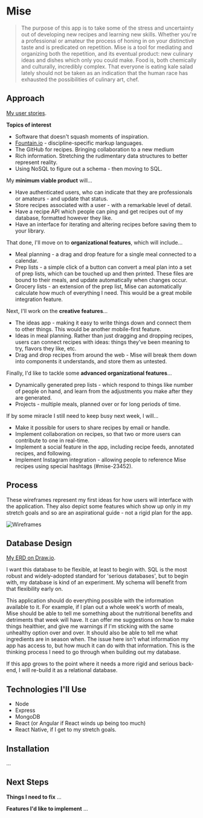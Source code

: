 # Mise

>The purpose of this app is to take some of the stress and uncertainty out of developing new recipes and learning new skills. Whether you're a professional or amateur the process of honing in on your distinctive taste and is predicated on repetition. Mise is a tool for mediating and organizing both the repetition, and its eventual product: new culinary ideas and dishes which only you could make. Food is, both chemically and culturally, incredibly complex. That everyone is eating kale salad lately should not be taken as an indication that the human race has exhausted the possibilities of culinary art, chef.

## Approach

[My user stories](https://trello.com/b/AWheJ8o2/mise).

**Topics of interest**

* Software that doesn't squash moments of inspiration. 
* [Fountain.io](https://fountain.io/) - discipline-specific markup languages.
* The GitHub for recipes. Bringing collaboration to a new medium
* Rich information. Stretching the rudimentary data structures to better represent reality.
* Using NoSQL to figure out a schema - then moving to SQL.

My **minimum viable product** will...

* Have authenticated users, who can indicate that they are professionals or amateurs - and update that status.
* Store recipes associated with a user - with a remarkable level of detail.
* Have a recipe API which people can ping and get recipes out of my database, formatted however they like.
* Have an interface for iterating and altering recipes before saving them to your library.

That done, I'll move on to **organizational features**, which will include...

* Meal planning - a drag and drop feature for a single meal connected to a calendar.
* Prep lists - a simple click of a button can convert a meal plan into a set of prep lists, which can be touched up and then printed. These files are bound to their meals, and update automatically when changes occur. 
* Grocery lists - an extension of the prep list, Mise can automatically calculate how much of everything I need. This would be a great mobile integration feature.

Next, I'll work on the **creative features**...

* The ideas app - making it easy to write things down and connect them to other things. This would be another mobile-first feature.
* Ideas in meal planning. Rather than just dragging and dropping recipes, users can connect recipes with ideas: things they've been meaning to try, flavors they like, etc.
* Drag and drop recipes from around the web - Mise will break them down into components it understands, and store them as untested.

Finally, I'd like to tackle some **advanced organizational features**...

* Dynamically generated prep lists - which respond to things like number of people on hand, and learn from the adjustments you make after they are generated.
* Projects - multiple meals, planned over or for long periods of time. 

If by some miracle I still need to keep busy next week, I will...

* Make it possible for users to share recipes by email or handle.
* Implement collaboration on recipes, so that two or more users can contribute to one in real-time.
* Implement a social feature in the app, including recipe feeds, annotated recipes, and following.
* Implement Instagram integration - allowing people to reference Mise recipes using special hashtags (#mise-23452).

## Process

These wireframes represent my first ideas for how users will interface with the application. They also depict some features which show up only in my stretch goals and so are an aspirational guide - not a rigid plan for the app.

![Wireframes](./readme-assets/wireframes.png)

## Database Design

[My ERD on Draw.io](https://drive.google.com/file/d/0B_Z_3OoTgJFkUWgwRmJpOVgxMmc/view?usp=sharing).

I want this database to be flexible, at least to begin with. SQL is the most robust and widely-adopted standard for 'serious databases', but to begin with, my database is kind of an experiment. My schema will benefit from that flexibility early on.

This application should do everything possible with the information available to it. For example, if I plan out a whole week's worth of meals, Mise should be able to tell me something about the nutritional benefits and detriments that week will have. It can offer me suggestions on how to make things healthier, and give me warnings if I'm sticking with the same unhealthy option over and over. It should also be able to tell me what ingredients are in season when. The issue here isn't what information my app has access to, but how much it can do with that information. This is the thinking process I need to go through when building out my database.

If this app grows to the point where it needs a more rigid and serious back-end, I will re-build it as a relational database. 

## Technologies I'll Use

* Node
* Express
* MongoDB
* React (or Angular if React winds up being too much)
* React Native, if I get to my stretch goals.

## Installation
...

## Next Steps

**Things I need to fix**
...

**Features I'd like to implement**
...